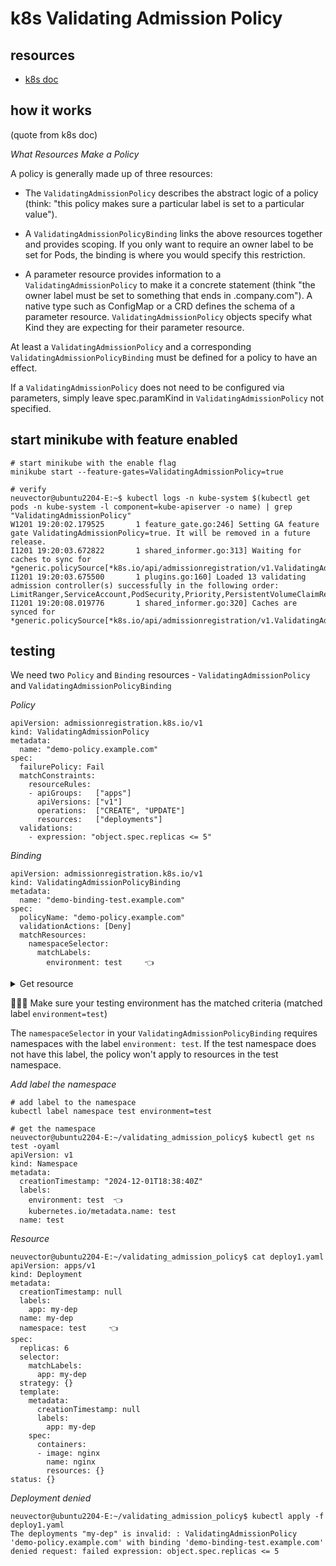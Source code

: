 # k8s Validating Admission Policy

## resources
- [k8s doc](https://kubernetes.io/docs/reference/access-authn-authz/validating-admission-policy/)

## how it works

(quote from k8s doc)

*What Resources Make a Policy*  

A policy is generally made up of three resources:

- The `ValidatingAdmissionPolicy` describes the abstract logic of a policy (think: "this policy makes sure a particular label is set to a particular value").

- A `ValidatingAdmissionPolicyBinding` links the above resources together and provides scoping. If you only want to require an owner label to be set for Pods, the binding is where you would specify this restriction.

- A parameter resource provides information to a `ValidatingAdmissionPolicy` to make it a concrete statement (think "the owner label must be set to something that ends in .company.com"). A native type such as ConfigMap or a CRD defines the schema of a parameter resource. `ValidatingAdmissionPolicy` objects specify what Kind they are expecting for their parameter resource.

At least a `ValidatingAdmissionPolicy` and a corresponding `ValidatingAdmissionPolicyBinding` must be defined for a policy to have an effect.

If a `ValidatingAdmissionPolicy` does not need to be configured via parameters, simply leave spec.paramKind in `ValidatingAdmissionPolicy` not specified.


## start minikube with feature enabled

```
# start minikube with the enable flag
minikube start --feature-gates=ValidatingAdmissionPolicy=true

# verify
neuvector@ubuntu2204-E:~$ kubectl logs -n kube-system $(kubectl get pods -n kube-system -l component=kube-apiserver -o name) | grep "ValidatingAdmissionPolicy"
W1201 19:20:02.179525       1 feature_gate.go:246] Setting GA feature gate ValidatingAdmissionPolicy=true. It will be removed in a future release.
I1201 19:20:03.672822       1 shared_informer.go:313] Waiting for caches to sync for *generic.policySource[*k8s.io/api/admissionregistration/v1.ValidatingAdmissionPolicy,*k8s.io/api/admissionregistration/v1.ValidatingAdmissionPolicyBinding,k8s.io/apiserver/pkg/admission/plugin/policy/validating.Validator]
I1201 19:20:03.675500       1 plugins.go:160] Loaded 13 validating admission controller(s) successfully in the following order: LimitRanger,ServiceAccount,PodSecurity,Priority,PersistentVolumeClaimResize,RuntimeClass,CertificateApproval,CertificateSigning,ClusterTrustBundleAttest,CertificateSubjectRestriction,ValidatingAdmissionPolicy,ValidatingAdmissionWebhook,ResourceQuota.
I1201 19:20:08.019776       1 shared_informer.go:320] Caches are synced for *generic.policySource[*k8s.io/api/admissionregistration/v1.ValidatingAdmissionPolicy,*k8s.io/api/admissionregistration/v1.ValidatingAdmissionPolicyBinding,k8s.io/apiserver/pkg/admission/plugin/policy/validating.Validator]
```

## testing

We need two `Policy` and `Binding` resources - `ValidatingAdmissionPolicy` and `ValidatingAdmissionPolicyBinding`

*Policy*

```
apiVersion: admissionregistration.k8s.io/v1
kind: ValidatingAdmissionPolicy
metadata:
  name: "demo-policy.example.com"
spec:
  failurePolicy: Fail
  matchConstraints:
    resourceRules:
    - apiGroups:   ["apps"]
      apiVersions: ["v1"]
      operations:  ["CREATE", "UPDATE"]
      resources:   ["deployments"]
  validations:
    - expression: "object.spec.replicas <= 5"
```

*Binding*

```
apiVersion: admissionregistration.k8s.io/v1
kind: ValidatingAdmissionPolicyBinding
metadata:
  name: "demo-binding-test.example.com"
spec:
  policyName: "demo-policy.example.com"
  validationActions: [Deny]
  matchResources:
    namespaceSelector:
      matchLabels:
        environment: test     👈

```

<details><summary>Get resource</summary>

```
neuvector@ubuntu2204-E:~/validating_admission_policy$ kubectl get ValidatingAdmissionPolicy
NAME                      VALIDATIONS   PARAMKIND   AGE
demo-policy.example.com   1             <unset>     111m

neuvector@ubuntu2204-E:~/validating_admission_policy$ kubectl get ValidatingAdmissionPolicyBinding
NAME                            POLICYNAME                PARAMREF   AGE
demo-binding-test.example.com   demo-policy.example.com   <unset>    111m

neuvector@ubuntu2204-E:~/validating_admission_policy$ kubectl get ValidatingAdmissionPolicy demo-policy.example.com -oyaml
apiVersion: admissionregistration.k8s.io/v1
kind: ValidatingAdmissionPolicy
metadata:
  name: demo-policy.example.com
  resourceVersion: "603"
  uid: aaf05774-6191-4fca-a78c-aca19f5d981e
spec:
  failurePolicy: Fail
  matchConstraints:
    matchPolicy: Equivalent
    namespaceSelector: {}
    objectSelector: {}
    resourceRules:
    - apiGroups:
      - apps
      apiVersions:
      - v1
      operations:
      - CREATE
      - UPDATE
      resources:
      - deployments
      scope: '*'
  validations:
  - expression: object.spec.replicas <= 5
status:
  observedGeneration: 1
  typeChecking: {}


neuvector@ubuntu2204-E:~/validating_admission_policy$ kubectl get ValidatingAdmissionPolicyBinding demo-binding-test.example.com -oyaml
apiVersion: admissionregistration.k8s.io/v1
kind: ValidatingAdmissionPolicyBinding
metadata:
  name: demo-binding-test.example.com
spec:
  matchResources:
    matchPolicy: Equivalent
    namespaceSelector:
      matchLabels:
        environment: test
    objectSelector: {}
  policyName: demo-policy.example.com
  validationActions:
  - Deny
```
</details>

🔴🔴🔴 Make sure your testing environment has the matched criteria (matched label `environment=test`)

The `namespaceSelector` in your `ValidatingAdmissionPolicyBinding` requires namespaces with the label `environment: test`.
If the test namespace does not have this label, the policy won't apply to resources in the test namespace.

*Add label the namespace*

```
# add label to the namespace
kubectl label namespace test environment=test

# get the namespace 
neuvector@ubuntu2204-E:~/validating_admission_policy$ kubectl get ns test -oyaml
apiVersion: v1
kind: Namespace
metadata:
  creationTimestamp: "2024-12-01T18:38:40Z"
  labels:
    environment: test  👈
    kubernetes.io/metadata.name: test
  name: test

```

*Resource*
```
neuvector@ubuntu2204-E:~/validating_admission_policy$ cat deploy1.yaml
apiVersion: apps/v1
kind: Deployment
metadata:
  creationTimestamp: null
  labels:
    app: my-dep
  name: my-dep
  namespace: test     👈
spec:
  replicas: 6
  selector:
    matchLabels:
      app: my-dep
  strategy: {}
  template:
    metadata:
      creationTimestamp: null
      labels:
        app: my-dep
    spec:
      containers:
      - image: nginx
        name: nginx
        resources: {}
status: {}
```

*Deployment denied*
```
neuvector@ubuntu2204-E:~/validating_admission_policy$ kubectl apply -f deploy1.yaml
The deployments "my-dep" is invalid: : ValidatingAdmissionPolicy 'demo-policy.example.com' with binding 'demo-binding-test.example.com' denied request: failed expression: object.spec.replicas <= 5
```